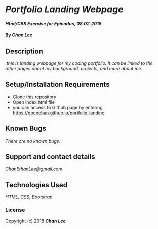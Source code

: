 # _Portfolio Landing Webpage_

#### _Html/CSS Exercise for Epicodus, 08.02.2018_

#### By _**Chan Lee**_

## Description

_.this is landing webpage for my coding portfolio. It can be linked to the other pages about my background, projects, and more about me._

## Setup/Installation Requirements

* Clone this repository
* Open index.html file
* you can access to Github page by entering https://goenchan.github.io/portfolio-landing

## Known Bugs

_There are no known bugs._

## Support and contact details

_ChanEthanLee@gmail.com_

## Technologies Used

_HTML, CSS, Bootstrap_

### License

Copyright (c) 2018 **_Chan Lee_**

